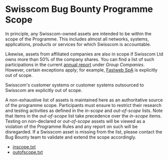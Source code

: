 # Swisscom Bug Bounty Programme Scope
In principle, any Swisscom-owned assets are intended to be within the 
scope of the Programme. This includes almost all networks, systems, 
applications, products or services for which Swisscom is accountable. 

Likewise, assets from affiliated companies are also in scope if Swisscom 
Ltd owns more than 50% of the company shares. You can find a list of 
such participations in the current [annual 
report](https://reports.swisscom.ch/) under *Group Companies*. However, 
certain exceptions apply; for example, [Fastweb 
SpA](https://www.fastweb.it/) is explicitly out of scope. 

Swisscom's customer systems or customer systems outsourced to Swisscom 
are explicitly out of scope. 

A non-exhaustive list of assets is maintained here as an authoritative 
source of the programme scope. Participants must ensure to restrict 
their research and testing activities as defined in the *in-scope* and 
*out-of-scope* lists. Note that items in the *out-of-scope* list take 
precedence over the *in-scope* items. Testing on non-declared or 
*out-of-scope* assets will be viewed as a violation of the Programme 
Rules and any report on such will be disregarded. If a Swisscom asset is 
missing from the list, please contact the Bug Bounty team to validate 
and extend the scope accordingly. 


 * [inscope.txt](inscope.txt)
 * [outofscope.txt](outofscope.txt)
